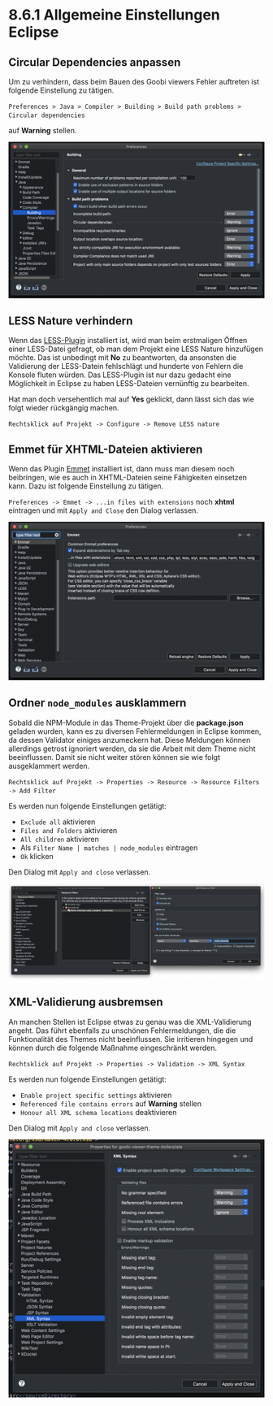# 8.6.1 Allgemeine Einstellungen Eclipse

## Circular Dependencies anpassen

Um zu verhindern, dass beim Bauen des Goobi viewers Fehler auftreten ist folgende Einstellung zu tätigen.

`Preferences > Java > Compiler > Building > Build path problems > Circular dependencies` 

auf **Warning** stellen.

![Einstellungen f&#xFC;r Circular dependencies](../../.gitbook/assets/eclipse-settings_circular-dependencies.png)

## LESS Nature verhindern

Wenn das [LESS-Plugin](http://www.normalesup.org/~simonet/soft/ow/eclipse-less.html) installiert ist, wird man beim erstmaligen Öffnen einer LESS-Datei gefragt, ob man dem Projekt eine LESS Nature hinzufügen möchte. Das ist unbedingt mit **No** zu beantworten, da ansonsten die Validierung der LESS-Datein fehlschlägt und hunderte von Fehlern die Konsole fluten würden. Das LESS-Plugin ist nur dazu gedacht eine Möglichkeit in Eclipse zu haben LESS-Dateien vernünftig zu bearbeiten.

Hat man doch versehentlich mal auf **Yes** geklickt, dann lässt sich das wie folgt wieder rückgängig machen.

`Rechtsklick auf Projekt -> Configure -> Remove LESS nature`

## Emmet für XHTML-Dateien aktivieren

Wenn das Plugin [Emmet](https://github.com/emmetio/emmet-eclipse) installiert ist, dann muss man diesem noch beibringen, wie es auch in XHTML-Dateien seine Fähigkeiten einsetzen kann. Dazu ist folgende Einstellung zu tätigen.

`Preferences -> Emmet -> ...in files with extensions` noch **xhtml** eintragen und mit `Apply and Close` den Dialog verlassen.

![Einstellungen f&#xFC;r XHTML-Dateien in Emmet](../../.gitbook/assets/eclipse-settings_emmet.png)

## Ordner `node_modules` ausklammern

Sobald die NPM-Module in das Theme-Projekt über die **package.json** geladen wurden, kann es zu diversen Fehlermeldungen in Eclipse kommen, da dessen Validator einiges anzumeckern hat. Diese Meldungen können allerdings getrost ignoriert werden, da sie die Arbeit mit dem Theme nicht beeinflussen. Damit sie nicht weiter stören können sie wie folgt ausgeklammert werden.

`Rechtsklick auf Projekt -> Properties -> Resource -> Resource Filters -> Add Filter`

Es werden nun folgende Einstellungen getätigt:

* `Exclude all` aktivieren
* `Files and Folders` aktivieren
* `All children` aktivieren
* Als `Filter Name | matches | node_modules` eintragen
* `Ok` klicken

Den Dialog mit `Apply and close` verlassen.

![Theme-Projekt Einstellungen f&#xFC;r &quot;Resource Filters&quot;](../../.gitbook/assets/goobi_viewer-eclipse_theme-project_settings_filter.png)

## XML-Validierung ausbremsen

An manchen Stellen ist Eclipse etwas zu genau was die XML-Validierung angeht. Das führt ebenfalls zu unschönen Fehlermeldungen, die die Funktionalität des Themes nicht beeinflussen. Sie irritieren hingegen und können durch die folgende Maßnahme eingeschränkt werden.

`Rechtsklick auf Projekt -> Properties -> Validation -> XML Syntax`

Es werden nun folgende Einstellungen getätigt:

* `Enable project specific settings` aktivieren
* `Referenced file contains errors` auf **Warning** stellen
* `Honour all XML schema locations` deaktivieren

Den Dialog mit `Apply and close` verlassen.

![Theme-Projekt Einstellungen f&#xFC;r &quot;XML Syntax&quot;](../../.gitbook/assets/goobi_viewer-eclipse_theme-project_settings_xml.png)

